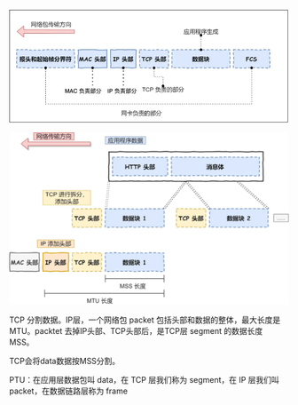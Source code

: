 ![alt text](../../../images/image-402.png)

![alt text](../../../images/image-401.png)

TCP 分割数据。IP层，一个网络包 packet 包括头部和数据的整体，最大长度是MTU。packtet 去掉IP头部、TCP头部后，是TCP层 segment 的数据长度 MSS。

TCP会将data数据按MSS分割。


PTU：在应用层数据包叫 data，在 TCP 层我们称为 segment，在 IP 层我们叫 packet，在数据链路层称为 frame